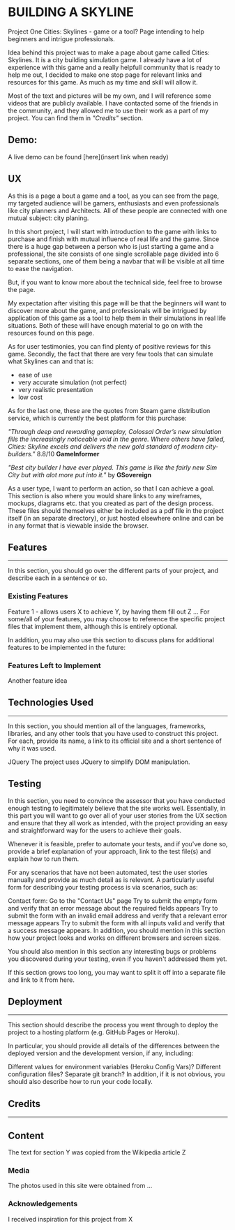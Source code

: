 # BUILDING A SKYLINE
Project One 
Cities: Skylines - game or  a tool? Page intending to help beginners and intrigue professionals.

Idea behind this project was to make a page about game called Cities: Skylines. It is a city building simulation game. 
I already have a lot of experience with this game and a really helpfull community that is ready to help me out, I decided to make one stop page for relevant links and resources for this game. As much as my time and skill will allow it.

Most of the text and pictures will be my own, and I will reference some videos that are publicly available. I have contacted some of the friends in the community, and they allowed me to use their work as a part of my project. You can find them in *"Credits"* section.


## Demo:
A live demo can be found [here](insert link when ready)




## UX

As this is a page a bout a game and a tool, as you can see from the page, my targeted audience will be gamers, enthusiasts and even professionals like city planners and Architects. All of these people are connected with one mutual subject: city planing.

In this short project, I will start with introduction to the game with links to purchase and finish with mutual influence of real life and the game. Since there is a huge gap between a person who is just starting a game and a professional, the site consists of one single scrollable page divided into 6 separate sections, one of them being a navbar that will be visible at all time to ease the navigation. 

But, if you want to know more about the technical side, feel free to browse the page.

My expectation after visiting this page will be that the beginners will want to discover more about the game, and professionals will be intrigued by application of this game as a tool to help them in their simulations in real life situations. Both of these will have enough material to go on with the resources found on this page.

As for user testimonies, you can find plenty of positive reviews for this game. 
Secondly, the fact that there are very few tools that can simulate what Skylines can and that is:
* ease of use
* very accurate simulation (not perfect)
* very realistic presentation
* low cost 

As for the last one, these are the quotes from Steam game distribution service, which is currently the best platform for this purchase:

*"Through deep and rewarding gameplay, Colossal Order’s new simulation fills the increasingly noticeable void in the genre. Where others have failed, Cities: Skyline excels and delivers the new gold standard of modern city-builders."* 8.8/10 **GameInformer**

*"Best city builder I have ever played. This game is like the fairly new Sim City but with alot more put into it."* by **GSovereign**



As a user type, I want to perform an action, so that I can achieve a goal.
This section is also where you would share links to any wireframes, mockups, diagrams etc. that you created as part of the design process. These files should themselves either be included as a pdf file in the project itself (in an separate directory), or just hosted elsewhere online and can be in any format that is viewable inside the browser.

## Features
---
In this section, you should go over the different parts of your project, and describe each in a sentence or so.

### Existing Features
Feature 1 - allows users X to achieve Y, by having them fill out Z
...
For some/all of your features, you may choose to reference the specific project files that implement them, although this is entirely optional.

In addition, you may also use this section to discuss plans for additional features to be implemented in the future:

### Features Left to Implement
Another feature idea

## Technologies Used
---
In this section, you should mention all of the languages, frameworks, libraries, and any other tools that you have used to construct this project. For each, provide its name, a link to its official site and a short sentence of why it was used.

JQuery
The project uses JQuery to simplify DOM manipulation.

## Testing
In this section, you need to convince the assessor that you have conducted enough testing to legitimately believe that the site works well. Essentially, in this part you will want to go over all of your user stories from the UX section and ensure that they all work as intended, with the project providing an easy and straightforward way for the users to achieve their goals.

Whenever it is feasible, prefer to automate your tests, and if you've done so, provide a brief explanation of your approach, link to the test file(s) and explain how to run them.

For any scenarios that have not been automated, test the user stories manually and provide as much detail as is relevant. A particularly useful form for describing your testing process is via scenarios, such as:

Contact form:
Go to the "Contact Us" page
Try to submit the empty form and verify that an error message about the required fields appears
Try to submit the form with an invalid email address and verify that a relevant error message appears
Try to submit the form with all inputs valid and verify that a success message appears.
In addition, you should mention in this section how your project looks and works on different browsers and screen sizes.

You should also mention in this section any interesting bugs or problems you discovered during your testing, even if you haven't addressed them yet.

If this section grows too long, you may want to split it off into a separate file and link to it from here.

## Deployment
---
This section should describe the process you went through to deploy the project to a hosting platform (e.g. GitHub Pages or Heroku).

In particular, you should provide all details of the differences between the deployed version and the development version, if any, including:

Different values for environment variables (Heroku Config Vars)?
Different configuration files?
Separate git branch?
In addition, if it is not obvious, you should also describe how to run your code locally.

## Credits 
---
## Content
The text for section Y was copied from the Wikipedia article Z
### Media
The photos used in this site were obtained from ...
### Acknowledgements
I received inspiration for this project from X